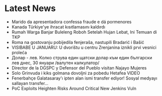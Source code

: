 # Latest News
-  Marido da apresentadora confessa fraude e dá pormenores
-  Kanada Türkiye'ye ihracat kısıtlamasını kaldırdı
-  Rumah Warga Banjar Buleleng Roboh Setelah Hujan Lebat, Ini Temuan di TKP
-  Roma na gostovanju pobijedila fenjeraša, nastupili Bradarić i Bašić
-  VISIBABE U JANUARU: U dvorištu u centru Zrenjanina iznikli prvi vesnici proleća
-  Долар - лев. Колко струва един щатски долар към един български лев днес, 30 януари /валутен калкулатор/
-  Director de la DGSPC y Defensor del Pueblo visitan Najayo Mujeres
-  Solo Grinvuda i kiks golmana dovoljni za pobedu Hetafea VIDEO
-  Fenerbahçe Galatasaray'ı ipten alan ismi transfer ediyor! Sosyal medyayı sallayan transfer...
-  PoC Exploits Heighten Risks Around Critical New Jenkins Vuln
